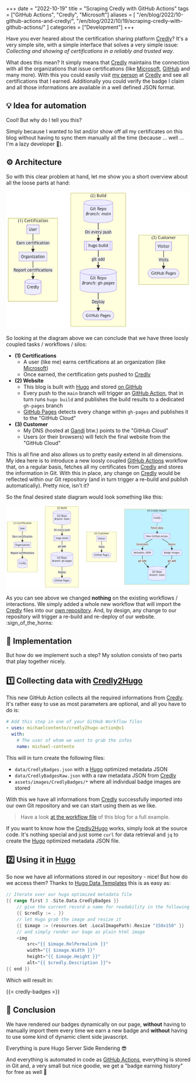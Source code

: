 +++
date = "2022-10-19"
title = "Scraping Credly with GitHub Actions"
tags = ["GitHub Actions", "Credly", "Microsoft"]
aliases = [
    "/en/blog/2022/10-github-actions-and-credly/",
    "/en/blog/2022/10/19/scraping-credly-with-github-actions/"
]
categories = ["Development"]
+++

Have you ever heared about the certification sharing platform [Credly]? <!--more--> It's a very simple site, with a simple interface that solves a very simple issue: *Collecting and showing of certifications in a reliably and trusted way*.

What does this mean? It simply means that [Credly] maintains the connection with all the organizations that issue certifications (like [Microsoft], [GitHub] and many more). With this you could easily visit [my person][] at [Credly] and see all certifications that I earned. Additionally you could verify the badge I claim and all those informations are available in a well defined JSON format.

## 💡 Idea for automation

Cool! But why do I tell you this?

Simply because I wanted to list and/or show off all my certificates on this blog without having to sync them manually all the time (because ... well ... I'm a lazy developer 🤣).

## ⚙️ Architecture

So with this clear problem at hand, let me show you a short overview about all the loose parts at hand:

![](./architecture_before.png)

So looking at the diagram above we can conclude that we have three loosly coupled tasks / workflows / silos:

- **(1) Certifications**
    - A user (like me) earns certifications at an organization (like [Microsoft])
    - Once earned, the certification gets pushed to [Credly]
- **(2) Website**
    - This blog is built with [Hugo] and stored [on GitHub][1]
    - Every push to the `main` branch will trigger an [GitHub Action][2], that in turn runs `hugo build` and publishes the build results to a dedicated `gh-pages` branch
    - [GitHub Pages][] detects every change within `gh-pages` and publishes it to the "GitHub Cloud"
- **(3) Customer**
    - My DNS (hosted at [Gandi] btw.) points to the "GitHub Cloud"
    - Users (or their browsers) will fetch the final website from the "GitHub Cloud"

This is all fine and also allows us to pretty easily extend in all dimensions. My idea here is to introduce a new loosly coupled [GitHub Actions][] workflow that, on a regular basis, fetches all my certificates from [Credly] and stores the information in Git. With this in place, any change on [Credly] would be reflected within our Git repository (and in turn trigger a re-build and publish automatically). Pretty nice, isn't it?

So the final desired state diagram would look something like this:

![](./architecture_after.png)

As you can see above we changed **nothing** on the existing workflows / interactions. We simply added a whole new workflow that will import the [Credly][] files into our [own repository][1]. And, by design, any change to our repository will trigger a re-build and re-deploy of our website. :sign_of_the_horns:

## 🚀 Implementation

But how do we implement such a step? My solution consists of two parts that play together nicely.

## 1️⃣ Collecting data with [Credly2Hugo]

This new GitHub Action collects all the required informations from [Credly]. It's rather easy to use as most parameters are optional, and all you have to do is:

```yaml
# Add this step in one of your GitHub Workflow files
- uses: michaelcontento/credly2hugo-action@v1
  with:
    # The user of whom we want to grab the infos
    name: michael-contento
```

This will in turn create the following files:
- `data/CredlyBadges.json` with a [Hugo] optimized metadata JSON
- `data/CredlyBadgesRaw.json` with a raw metadata JSON from [Credly]
- `assets/images/CredlyBadges/*` where all individual badge images are stored

With this we have all informations from [Credly] successfully imported into our own Git repository and we can start using them as we like.

> Have a look [at the workflow file][3] of this blog for a full example.
>
>  [3]: https://github.com/michaelcontento/michaelcontento.github.io/blob/main/.github/workflows/credly.yml

If you want to know how the [Credly2Hugo] works, simply look at the source code. It's nothing special and just some `curl` for data retrieval and `jq` to create the [Hugo] optimized metadata JSON file.

## 2️⃣ Using it in [Hugo]

So now we have all informations stored in our repository - nice!
But how do we access them? Thanks to [Hugo Data Templates] this is as easy as:

```go
// Iterate over our hugo optimized metadata file
{{ range first 3 .Site.Data.CredlyBadges }}
    // give the current record a name for readability in the following <img>
    {{ $credly := . }}
    // let Hugo grab the image and resize it
    {{ $image := (resources.Get .LocalImagePath).Resize "150x150" }}
    // and simply render our bage as plain html image
    <img
        src="{{ $image.RelPermalink }}"
        width="{{ $image.Width }}"
        height="{{ $image.Height }}"
        alt="{{ $credly.Description }}">
{{ end }}
```

Which will result in:

{{< credly-badges >}}

## 🏁 Conclusion

We have rendered our badges dynamically on our page, **without** having to manually import them every time we earn a new badge and **without** having to use some kind of dynamic client side javascript.

Everything is pure Hugo Server Side Rendering 😎

And everything is automated in code as [GitHub Actions], everything is stored in Git and, a very small but nice goodie, we get a "badge earning history" for free as well 🤣

  [Credly]: https://www.credly.com
  [Microsoft]: https://www.microsoft.com
  [GitHub]: https://github.com
  [GitHub Actions]: https://github.com/features/actions
  [GitHub Pages]: https://pages.github.com/
  [Hugo]: https://gohugo.io/
  [Gandi]: https://www.gandi.net/en
  [Hugo Data Templates]: https://gohugo.io/templates/data-templates/
  [Credly2Hugo]: https://github.com/michaelcontento/credly2hugo-action
  [my person]: https://www.credly.com/users/michael-contento
  [1]: https://github.com/michaelcontento/michaelcontento.github.io
  [2]: https://github.com/michaelcontento/michaelcontento.github.io/blob/main/.github/workflows/gh-pages.yml

